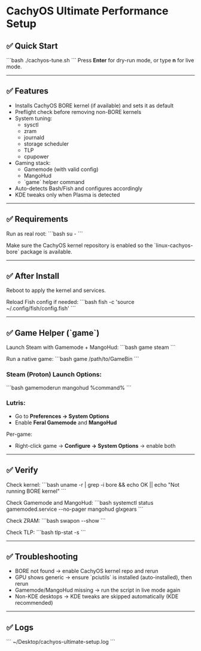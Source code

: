 # CachyOS Ultimate Performance Setup

## ✅ Quick Start
\`\`\`bash
./cachyos-tune.sh
\`\`\`
Press **Enter** for dry-run mode, or type **n** for live mode.

---

## ✅ Features
- Installs CachyOS BORE kernel (if available) and sets it as default  
- Preflight check before removing non-BORE kernels  
- System tuning:
  - sysctl  
  - zram  
  - journald  
  - storage scheduler  
  - TLP  
  - cpupower  
- Gaming stack:
  - Gamemode (with valid config)  
  - MangoHud  
  - \`game\` helper command  
- Auto-detects Bash/Fish and configures accordingly  
- KDE tweaks only when Plasma is detected  

---

## ✅ Requirements
Run as real root:
\`\`\`bash
su -
\`\`\`

Make sure the CachyOS kernel repository is enabled so the \`linux-cachyos-bore\` package is available.

---

## ✅ After Install
Reboot to apply the kernel and services.

Reload Fish config if needed:
\`\`\`bash
fish -c 'source ~/.config/fish/config.fish'
\`\`\`

---

## ✅ Game Helper (\`game\`)

Launch Steam with Gamemode + MangoHud:
\`\`\`bash
game steam
\`\`\`

Run a native game:
\`\`\`bash
game /path/to/GameBin
\`\`\`

### Steam (Proton) Launch Options:
\`\`\`bash
gamemoderun mangohud %command%
\`\`\`

### Lutris:
- Go to **Preferences → System Options**
- Enable **Feral Gamemode** and **MangoHud**

Per-game:
- Right-click game → **Configure → System Options** → enable both

---

## ✅ Verify

Check kernel:
\`\`\`bash
uname -r | grep -i bore && echo OK || echo "Not running BORE kernel"
\`\`\`

Check Gamemode and MangoHud:
\`\`\`bash
systemctl status gamemoded.service --no-pager
mangohud glxgears
\`\`\`

Check ZRAM:
\`\`\`bash
swapon --show
\`\`\`

Check TLP:
\`\`\`bash
tlp-stat -s
\`\`\`

---

## ✅ Troubleshooting
- BORE not found → enable CachyOS kernel repo and rerun  
- GPU shows generic → ensure \`pciutils\` is installed (auto-installed), then rerun  
- Gamemode/MangoHud missing → run the script in live mode again  
- Non-KDE desktops → KDE tweaks are skipped automatically (KDE recommended)

---

## ✅ Logs
\`\`\`
~/Desktop/cachyos-ultimate-setup.log
\`\`\`

